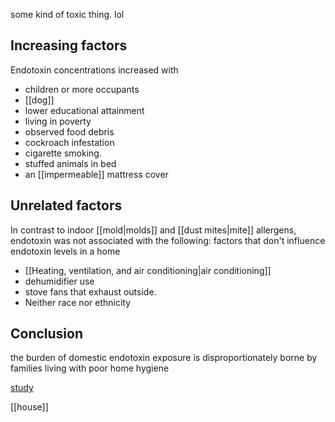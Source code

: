 some kind of toxic thing. lol
## Increasing factors
Endotoxin concentrations increased with 
- children or more occupants 
- [[dog]]
- lower educational attainment
- living in poverty
- observed food debris
- cockroach infestation
- cigarette smoking. 
- stuffed animals in bed
- an [[impermeable]] mattress cover
## Unrelated factors
In contrast to indoor [[mold|molds]] and [[dust mites|mite]] allergens, endotoxin was not associated with the following:
factors that don't influence endotoxin levels in a home
- [[Heating, ventilation, and air conditioning|air conditioning]]
- dehumidifier use
- stove fans that exhaust outside.
- Neither race nor ethnicity
## Conclusion
the burden of domestic endotoxin exposure is disproportionately borne by families living with poor home hygiene

[study](https://www.ncbi.nlm.nih.gov/pmc/articles/PMC2685839/)

[[house]]
